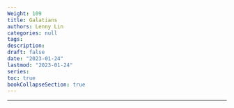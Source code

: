 ```yaml
---
Weight: 109
title: Galatians
authors: Lenny Lin
categories: null
tags: 
description: 
draft: false
date: "2023-01-24"
lastmod: "2023-01-24"
series:
toc: true
bookCollapseSection: true
---
```



<!--more-->

---



